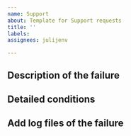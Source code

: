 ```yaml
---
name: Support
about: Template for Support requests
title: ''
labels:
assignees: julijenv

---
```


<!--
Use this issue tracking system only for robot maintenance by always indicating the name of your robot:
- either using labels if you're already a contributor,
- or by specifying it while detailing the issue.

Fill in the following two sections
-->

## Description of the failure


## Detailed conditions


## Add log files of the failure
<!-- Please attach here any file you may consider useful (pictures, screenshot, logs, etc.). -->
